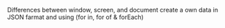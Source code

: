 Differences between window, screen, and document
create a own data in JSON farmat and using (for in, for of & forEach)

